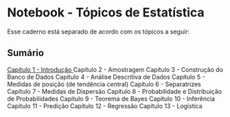 # Notebook - Tópicos de Estatística

Esse caderno está separado de acordo com os tópicos a seguir:

## Sumário

<a href="Cap1.ipynb">Capítulo 1 - Introdução </a>
Capítulo 2 - Amostragem
Capítulo 3 - Construção do Banco de Dados
Capítulo 4 - Análise Descritiva de Dados
Capítulo 5 - Medidas de posição (de tendência central)
Capítulo 6 - Separatrizes
Capítulo 7 - Medidas de Dispersão
Capítulo 8 - Probabilidade e Distribuição de Probabilidades
Capítulo 9 - Teorema de Bayes
Capítulo 10 - Inferência
Capítulo 11 - Predição
Capítulo 12 - Regressão
Capítulo 13 - Logística